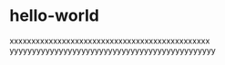 # hello-world

xxxxxxxxxxxxxxxxxxxxxxxxxxxxxxxxxxxxxxxxxxxxxx
yyyyyyyyyyyyyyyyyyyyyyyyyyyyyyyyyyyyyyyyyyyyyy
